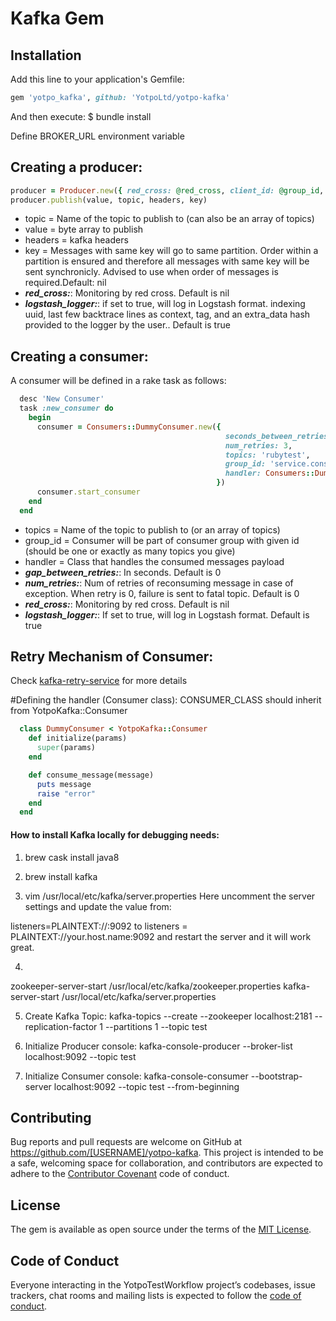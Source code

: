 # Kafka Gem

## Installation

Add this line to your application's Gemfile:

```ruby
gem 'yotpo_kafka', github: 'YotpoLtd/yotpo-kafka'
```

And then execute:
    $ bundle install

Define BROKER_URL environment variable

## Creating a producer:

```ruby
producer = Producer.new({ red_cross: @red_cross, client_id: @group_id, logstash_logger: @logstash_logger })
producer.publish(value, topic, headers, key)
```

* topic = Name of the topic to publish to (can also be an array of topics)
* value = byte array to publish
* headers = kafka headers
* key = Messages with same key will go to same partition. Order within
        a partition is ensured and therefore all messages with same key
        will be sent synchronicly. Advised to use when order of messages
        is required.Default: nil
* _**red_cross:**_: Monitoring by red cross. Default is nil
* _**logstash_logger:**_:  if set to true, will log in Logstash format. indexing uuid, 
                            last few backtrace lines as context,
                            tag, and an extra_data hash provided to the logger by the user.. Default is true

## Creating a consumer:
A consumer will be defined in a rake task as follows:

```ruby
  desc 'New Consumer'
  task :new_consumer do
    begin
      consumer = Consumers::DummyConsumer.new({
                                                seconds_between_retries: 10,
                                                num_retries: 3,
                                                topics: 'rubytest',
                                                group_id: 'service.consumer_test_topics.consumer',
                                                handler: Consumers::DummyConsumer
                                              })
      consumer.start_consumer
    end
  end
```
* topics = Name of the topic to publish to (or an array of topics)
* group_id = Consumer will be part of consumer group with given id (should be one or exactly as many topics you give)
* handler = Class that handles the consumed messages payload
* _**gap_between_retries:**_: In seconds. Default is 0
* _**num_retries:**_: Num of retries of reconsuming message in case of exception. 
                       When retry is 0, failure is sent to fatal topic. Default is 0
* _**red_cross:**_: Monitoring by red cross. Default is nil
* _**logstash_logger:**_:  If set to true, will log in Logstash format. Default is true

## Retry Mechanism of Consumer:
Check [kafka-retry-service](https://github.com/YotpoLtd/kafka-retry-service) for more details 

#Defining the handler (Consumer class):
CONSUMER_CLASS should inherit from YotpoKafka::Consumer

```ruby
  class DummyConsumer < YotpoKafka::Consumer
    def initialize(params)
      super(params)
    end

    def consume_message(message)
      puts message
      raise "error"
    end
  end
```
  
#### How to install Kafka locally for debugging needs:
1. brew cask install java8
2. brew install kafka

3. vim /usr/local/etc/kafka/server.properties
Here uncomment the server settings and update the value from:

listeners=PLAINTEXT://:9092
to
listeners = PLAINTEXT://your.host.name:9092
and restart the server and it will work great.

4. 
zookeeper-server-start /usr/local/etc/kafka/zookeeper.properties
kafka-server-start /usr/local/etc/kafka/server.properties

5. Create Kafka Topic:
kafka-topics --create --zookeeper localhost:2181 --replication-factor 1 --partitions 1 --topic test

6. Initialize Producer console:
kafka-console-producer --broker-list localhost:9092 --topic test

7. Initialize Consumer console:
kafka-console-consumer --bootstrap-server localhost:9092 --topic test --from-beginning

## Contributing

Bug reports and pull requests are welcome on GitHub at https://github.com/[USERNAME]/yotpo-kafka. This project is intended to be a safe, welcoming space for collaboration, and contributors are expected to adhere to the [Contributor Covenant](http://contributor-covenant.org) code of conduct.

## License

The gem is available as open source under the terms of the [MIT License](https://opensource.org/licenses/MIT).

## Code of Conduct

Everyone interacting in the YotpoTestWorkflow project’s codebases, issue trackers, chat rooms and mailing lists is expected to follow the [code of conduct](https://github.com/[USERNAME]/yotpo_test_workflow/blob/master/CODE_OF_CONDUCT.md).